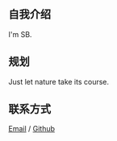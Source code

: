 ##  自我介绍
I'm SB.

## 规划
Just let nature take its course.

## 联系方式
[Email](3106097215@qq.com) / [Github](https://github.com/Daxinzhou)
